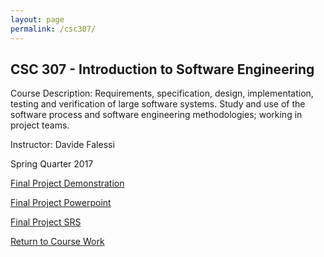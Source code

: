 ```yaml
---
layout: page
permalink: /csc307/
---
```


**CSC 307 - Introduction to Software Engineering**
-------------------------------------------

Course Description: Requirements, specification, design, implementation, testing and verification of large software systems. Study and use of the software process and software engineering methodologies; working in project teams. 

Instructor: Davide Falessi

Spring Quarter 2017

[Final Project Demonstration](https://www.youtube.com/watch?v=lRSneMCppLo)

[Final Project Powerpoint](https://jonscott20.github.io/Files/Documents/307_Final_Presentation.pptx)

[Final Project SRS](https://jonscott20.github.io/Files/Documents/307_SRS_Group_5.pdf)

[Return to Course Work](https://jonscott20.github.io/course_work/)
